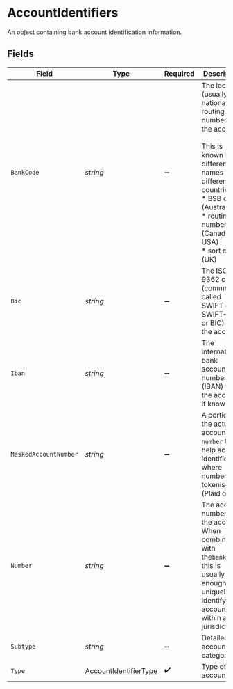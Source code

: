 # AccountIdentifiers

An object containing bank account identification information.


## Fields

| Field                                                                                                                                                                                         | Type                                                                                                                                                                                          | Required                                                                                                                                                                                      | Description                                                                                                                                                                                   |
| --------------------------------------------------------------------------------------------------------------------------------------------------------------------------------------------- | --------------------------------------------------------------------------------------------------------------------------------------------------------------------------------------------- | --------------------------------------------------------------------------------------------------------------------------------------------------------------------------------------------- | --------------------------------------------------------------------------------------------------------------------------------------------------------------------------------------------- |
| `BankCode`                                                                                                                                                                                    | *string*                                                                                                                                                                                      | :heavy_minus_sign:                                                                                                                                                                            | The local (usually national) routing number for the account.<br/><br/>This is known by different names in different countries:<br/>* BSB code (Australia)<br/>* routing number (Canada, USA)<br/>* sort code (UK) |
| `Bic`                                                                                                                                                                                         | *string*                                                                                                                                                                                      | :heavy_minus_sign:                                                                                                                                                                            | The ISO 9362 code (commonly called SWIFT code, SWIFT-BIC or BIC) for the account.                                                                                                             |
| `Iban`                                                                                                                                                                                        | *string*                                                                                                                                                                                      | :heavy_minus_sign:                                                                                                                                                                            | The international bank account number (IBAN) for the account, if known.                                                                                                                       |
| `MaskedAccountNumber`                                                                                                                                                                         | *string*                                                                                                                                                                                      | :heavy_minus_sign:                                                                                                                                                                            | A portion of the actual account `number` to help account identification where number is tokenised (Plaid only)                                                                                |
| `Number`                                                                                                                                                                                      | *string*                                                                                                                                                                                      | :heavy_minus_sign:                                                                                                                                                                            | The account number for the account. When combined with the`bankCode`, this is usually enough to uniquely identify an account within a jurisdiction.                                           |
| `Subtype`                                                                                                                                                                                     | *string*                                                                                                                                                                                      | :heavy_minus_sign:                                                                                                                                                                            | Detailed account category                                                                                                                                                                     |
| `Type`                                                                                                                                                                                        | [AccountIdentifierType](../../Models/Shared/AccountIdentifierType.md)                                                                                                                         | :heavy_check_mark:                                                                                                                                                                            | Type of account                                                                                                                                                                               |